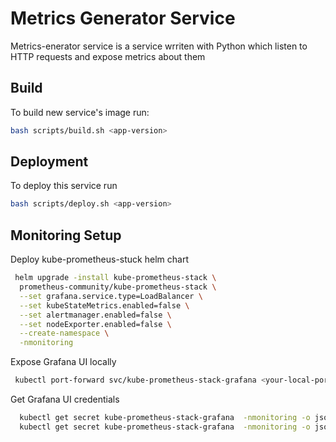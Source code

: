 
# Metrics Generator Service

Metrics-enerator service is a service wrriten with Python which listen to HTTP requests and expose metrics about them


## Build

To build new service's image run:

```bash
bash scripts/build.sh <app-version>
```
    
## Deployment

To deploy this service run 

```bash
bash scripts/deploy.sh <app-version>
```


## Monitoring Setup

Deploy kube-prometheus-stuck helm chart 

```bash
 helm upgrade -install kube-prometheus-stack \
  prometheus-community/kube-prometheus-stack \
  --set grafana.service.type=LoadBalancer \
  --set kubeStateMetrics.enabled=false \
  --set alertmanager.enabled=false \
  --set nodeExporter.enabled=false \
  --create-namespace \
  -nmonitoring

```

Expose Grafana UI locally

```bash
 kubectl port-forward svc/kube-prometheus-stack-grafana <your-local-port>:80 -nprometheus
```

Get Grafana UI credentials

```bash
  kubectl get secret kube-prometheus-stack-grafana  -nmonitoring -o jsonpath="{.data.admin-user}" | base64 -d 
  kubectl get secret kube-prometheus-stack-grafana  -nmonitoring -o jsonpath="{.data.admin-password}" | base64 -d
```
